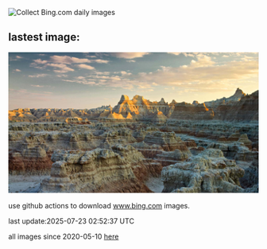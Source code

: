 ![Collect Bing.com daily images](https://github.com/counter2015/bing-daily-images/workflows/Collect%20Bing.com%20daily%20images/badge.svg)
## lastest image:
![](images/img.jpg)

use github actions to download www.bing.com images.

last update:2025-07-23 02:52:37 UTC

all images since 2020-05-10 [here](https://github.com/counter2015/bing-daily-images/tree/master/images) 
